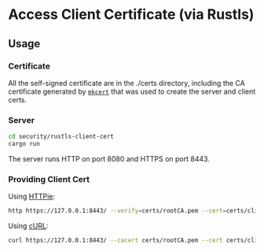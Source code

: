 # Access Client Certificate (via Rustls)

## Usage

### Certificate

All the self-signed certificate are in the ./certs directory, including the CA certificate generated by [`mkcert`] that was used to create the server and client certs.

### Server

```sh
cd security/rustls-client-cert
cargo run
```

The server runs HTTP on port 8080 and HTTPS on port 8443.

### Providing Client Cert

Using [HTTPie]:

```sh
http https://127.0.0.1:8443/ --verify=certs/rootCA.pem --cert=certs/client-cert.pem --cert-key=certs/client-key.pem
```

Using [cURL]:

```sh
curl https://127.0.0.1:8443/ --cacert certs/rootCA.pem --cert certs/client-cert.pem --key certs/client-key.pem
```

[`mkcert`]: https://github.com/FiloSottile/mkcert
[curl]: https://curl.haxx.se/
[httpie]: https://httpie.org/
